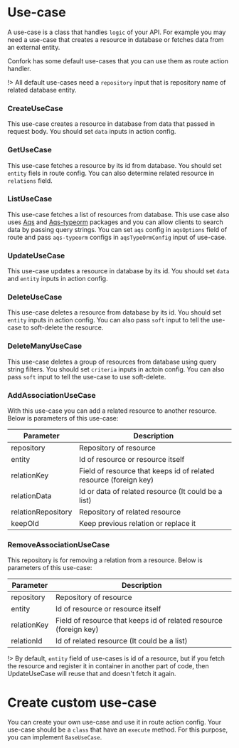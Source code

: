 # Use-case
A use-case is a class that handles `logic` of your API. For example you may need a use-case that creates a resource in database or fetches data from an external entity.

Confork has some default use-cases that you can use them as route action handler.

!> All default use-cases need a `repository` input that is repository name of related database entity.

### CreateUseCase
This use-case creates a resource in database from data that passed in request body. You should set `data` inputs in action config.

### GetUseCase
This use-case fetches a resource by its id from database. You should set `entity` fiels in route config. You can also determine related resource in `relations` field.

### ListUseCase
This use-case fetches a list of resources from database. This use case also uses [Aqs](https://github.com/noorzaie/aqs) and [Aqs-typeorm](https://github.com/noorzaie/aqs-typeorm) packages and you can allow clients to search data by passing query strings. You can set `aqs` config in `aqsOptions` field of route and pass `aqs-typeorm` configs in `aqsTypeOrmConfig` input of use-case.

### UpdateUseCase
This use-case updates a resource in database by its id. You should set `data` and `entity` inputs in action config.

### DeleteUseCase
This use-case deletes a resource from database by its id. You should set `entity` inputs in action config. You can also pass `soft` input to tell the use-case to soft-delete the resource.

### DeleteManyUseCase
This use-case deletes a group of resources from database using query string filters. You should set `criteria` inputs in actoin config. You can also pass `soft` input to tell the use-case to use soft-delete.

### AddAssociationUseCase
With this use-case you can add a related resource to another resource. Below is parameters of this use-case:

| Parameter  | Description |
| ------------- | ------------- |
| repository | Repository of resource |
| entity | Id of resource or resource itself |
| relationKey | Field of resource that keeps id of related resource (foreign key) |
| relationData | Id or data of related resource (It could be a list) |
| relationRepository | Repository of related resource |
| keepOld | Keep previous relation or replace it |

### RemoveAssociationUseCase
This repository is for removing a relation from a resource. Below is parameters of this use-case:

| Parameter  | Description |
| ------------- | ------------- |
| repository | Repository of resource |
| entity | Id of resource or resource itself |
| relationKey | Field of resource that keeps id of related resource (foreign key) |
| relationId | Id of related resource (It could be a list) |


!> By default, `entity` field of use-cases is id of a resource, but if you fetch the resource and register it in container in another part of code, then UpdateUseCase will reuse that and doesn't fetch it again. 


# Create custom use-case
You can create your own use-case and use it in route action config. Your use-case should be a `class` that have an `execute` method. For this purpose, you can implement `BaseUseCase`.
